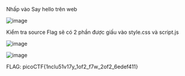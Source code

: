 Nhấp vào Say hello trên web

![image](https://github.com/user-attachments/assets/234dc04d-06ea-4100-8c9e-70bc3b630634)

Kiểm tra source Flag sẽ có 2 phần được giấu vào style.css và script.js

![image](https://github.com/user-attachments/assets/4124aaf5-d2fb-45e7-b71f-b298f8107458)

![image](https://github.com/user-attachments/assets/d45db412-0c64-407a-9398-37cc9a25297c)

FLAG: picoCTF{1nclu51v17y_1of2_f7w_2of2_6edef411}
